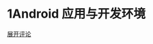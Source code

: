 # 1Android 应用与开发环境


<html>
<head>

<script>var duoshuoQuery = {short_name:"jyoung"};</script>
<script src="http://static.duoshuo.com/embed.js"></script>
<script type="text/javascript">
function toggleDuoshuoComments(container){
    var el = document.createElement('div');//该div不需要设置class="ds-thread"
    el.setAttribute('data-thread-key', '1');//必选参数
    el.setAttribute('data-url', 'https://jyoung233.gitbooks.io/android-learning/content/');//必选参数
  
    DUOSHUO.EmbedThread(el);
    jQuery(container).append(el);
}
</script>
</head>
<body>
	<a href="javascript:void(0);" onclick="toggleDuoshuoComments('#comment-box');">展开评论</a>
<div id="comment-box" >

</div>
</body>
</html>